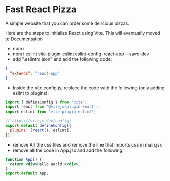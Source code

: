 # Fast React Pizza

A simple website that you can order some delicious pizzas.

Here are the steps to initialize React using Vite. This will eventually moved to Documentation

- npm i
- npm i eslint vite-plugin-eslint eslint-config-react-app --save-dev
- add ".eslintrc.json" and add the following code:

```json
{
  "extends": "react-app"
}
```

- Inside the vite.config.js, replace the code with the following (only adding eslint to plugins):

```jsx
import { defineConfig } from 'vite';
import react from '@vitejs/plugin-react';
import eslint from 'vite-plugin-eslint';

// https://vitejs.dev/config/
export default defineConfig({
  plugins: [react(), eslint],
});
```

- remove All the css files and remove the line that imports css in main.jsx
- remove all the code in App.jsx and add the following:

```jsx
function App() {
  return <div>Hello World!</div>;
}
export default App;
```
